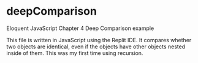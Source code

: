# deepComparison
Eloquent JavaScript Chapter 4 Deep Comparison example

This file is written in JavaScript using the Replit IDE. It compares whether two objects are identical, even if the objects have other objects nested inside of them. This was my first time using recursion. 
